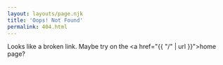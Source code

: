 ```yaml
---
layout: layouts/page.njk
title: 'Oops! Not Found'
permalink: 404.html
---
```


Looks like a broken link. Maybe try on the <a href="{{ "/" | url }}">home page</a>?